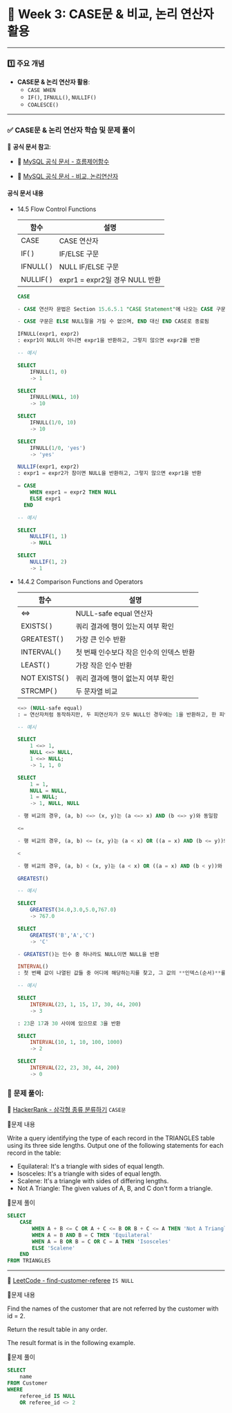 # **📌 Week 3: CASE문 & 비교, 논리 연산자 활용**

---

### **1️⃣ 주요 개념**

- **CASE문 & 논리 연산자 활용**:
    - `CASE WHEN`
    - `IF()`, `IFNULL()`, `NULLIF()`
    - `COALESCE()`

---

### **✅ CASE문 & 논리 연산자 학습 및 문제 풀이**

📖 **공식 문서 참고**:

- 🔗 [MySQL 공식 문서 - 흐름제어함수](https://dev.mysql.com/doc/refman/8.4/en/flow-control-functions.html)

- 🔗 [MySQL 공식 문서 - 비교, 논리연산자](https://dev.mysql.com/doc/refman/8.4/en/comparison-operators.html)

#### 공식 문서 내용

- 14.5 Flow Control Functions

    |함수|설명|
    |-|-|
    |CASE|CASE 연산자|
    |IF( )|IF/ELSE 구문|
    |IFNULL( )|NULL IF/ELSE 구문|
    |NULLIF( )|expr1 = expr2일 경우 NULL 반환|

    ```SQL
    CASE

    - CASE 연산자 문법은 Section 15.6.5.1 "CASE Statement"에 나오는 CASE 구문과 다름

    - CASE 구문은 ELSE NULL절을 가질 수 없으며, END 대신 END CASE로 종료됨
    ```
    ```SQL
    IFNULL(expr1, expr2)
    : expr1이 NULL이 아니면 expr1을 반환하고, 그렇지 않으면 expr2를 반환

    -- 예시
    
    SELECT 
        IFNULL(1, 0)
        -> 1

    SELECT 
        IFNULL(NULL, 10)
        -> 10

    SELECT 
        IFNULL(1/0, 10)
        -> 10

    SELECT 
        IFNULL(1/0, 'yes')
        -> 'yes'
    ```
    ```SQL
    NULLIF(expr1, expr2)
    : expr1 = expr2가 참이면 NULL을 반환하고, 그렇지 않으면 expr1을 반환
    
    = CASE 
        WHEN expr1 = expr2 THEN NULL 
        ELSE expr1 
      END

    -- 예시

    SELECT 
        NULLIF(1, 1)
        -> NULL

    SELECT 
        NULLIF(1, 2)
        -> 1
    ```

- 14.4.2 Comparison Functions and Operators

    |함수|설명|
    |-|-|
    |<=>|NULL-safe equal 연산자|
    |EXISTS( )|쿼리 결과에 행이 있는지 여부 확인|
    |GREATEST( )|가장 큰 인수 반환|
    |INTERVAL( )|첫 번째 인수보다 작은 인수의 인덱스 반환|
    |LEAST( )|가장 작은 인수 반환|
    |NOT EXISTS( )|쿼리 결과에 행이 없는지 여부 확인|
    |STRCMP( )|두 문자열 비교|

    ```SQL
    <=> (NULL-safe equal)
    : = 연산자처럼 동작하지만, 두 피연산자가 모두 NULL인 경우에는 1을 반환하고, 한 피연산자가 NULL이면 0을 반환

    -- 예시

    SELECT 
        1 <=> 1, 
        NULL <=> NULL, 
        1 <=> NULL;
        -> 1, 1, 0

    SELECT 
        1 = 1, 
        NULL = NULL, 
        1 = NULL;
        -> 1, NULL, NULL

    - 행 비교의 경우, (a, b) <=> (x, y)는 (a <=> x) AND (b <=> y)와 동일함
    ```
    ```SQL
    <=

    - 행 비교의 경우, (a, b) <= (x, y)는 (a < x) OR ((a = x) AND (b <= y))와 동일

    <
    
    - 행 비교의 경우, (a, b) < (x, y)는 (a < x) OR ((a = x) AND (b < y))와 동일
    ```
    ```SQL
    GREATEST()

    -- 예시
    
    SELECT 
        GREATEST(34.0,3.0,5.0,767.0)
        -> 767.0

    SELECT 
        GREATEST('B','A','C')
        -> 'C'

    - GREATEST()는 인수 중 하나라도 NULL이면 NULL을 반환
    ```
    ```SQL
    INTERVAL()
    : 첫 번째 값이 나열된 값들 중 어디에 해당하는지를 찾고, 그 값의 **인덱스(순서)**를 반환

    -- 예시

    SELECT 
        INTERVAL(23, 1, 15, 17, 30, 44, 200)
        -> 3
    
    : 23은 17과 30 사이에 있으므로 3을 반환

    SELECT 
        INTERVAL(10, 1, 10, 100, 1000)
        -> 2

    SELECT 
        INTERVAL(22, 23, 30, 44, 200)
        -> 0
    ```

### 📝 **문제 풀이**:

🔗 [HackerRank - 삼각형 종류 분류하기](https://www.hackerrank.com/challenges/what-type-of-triangle/problem) `CASE문`

📍문제 내용

Write a query identifying the type of each record in the TRIANGLES table using its three side lengths. Output one of the following statements for each record in the table:
- Equilateral: It's a triangle with  sides of equal length.
- Isosceles: It's a triangle with  sides of equal length.
- Scalene: It's a triangle with  sides of differing lengths.
- Not A Triangle: The given values of A, B, and C don't form a triangle.

📍문제 풀이

```SQL
SELECT
    CASE
        WHEN A + B <= C OR A + C <= B OR B + C <= A THEN 'Not A Triangle'
        WHEN A = B AND B = C THEN 'Equilateral'
        WHEN A = B OR B = C OR C = A THEN 'Isosceles'
        ELSE 'Scalene'
    END
FROM TRIANGLES
```

---

🔗 [LeetCode - find-customer-referee](https://leetcode.com/problems/find-customer-referee/description/) `IS NULL`

📍문제 내용

Find the names of the customer that are not referred by the customer with id = 2.

Return the result table in any order.

The result format is in the following example.

📍문제 풀이

```SQL
SELECT
    name
FROM Customer
WHERE
    referee_id IS NULL 
    OR referee_id <> 2
```